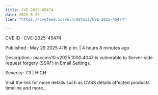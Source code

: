 ```yaml
---
title: CVE-2025-45474
date: 2025-5-29
lien: "https://cvefeed.io/vuln/detail/CVE-2025-45474"

---
```


CVE ID : CVE-2025-45474

Published :  May 29
2025
4:15 p.m. | 4 hours
8 minutes ago

Description : maccms10 v2025.1000.4047 is vulnerable to Server-side request forgery (SSRF) in Email Settings.

Severity: 7.3 | HIGH

Visit the link for more details
such as CVSS details
affected products
timeline
and more...
